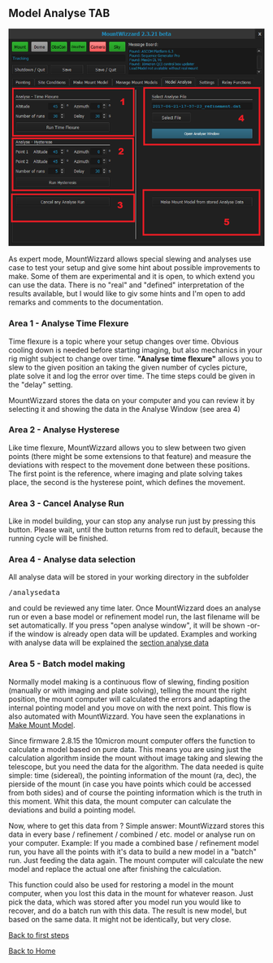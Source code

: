 ## Model Analyse TAB

<img src="pics/tab_modelanalyse.png"/>

As expert mode, MountWizzard allows special slewing and analyses use case to test your setup and give some hint about
possible improvements to make. Some of them are experimental and it is open, to which extend you can use the data. There
is no "real" and "defined" interpretation of the results available, but I would like to giv some hints and I'm open to
add remarks and comments to the documentation.

### Area 1 - Analyse Time Flexure

Time flexure is a topic where your setup changes over time. Obvious cooling down is needed before starting imaging, but also
mechanics in your rig might subject to change over time. <b>"Analyse time flexure"</b> allows you to slew to the given position
an taking the given number of cycles picture, plate solve it and log the error over time. The time steps could be given in
the "delay" setting.

MountWizzard stores the data on your computer and you can review it by selecting it and showing the data in the Analyse Window
(see area 4)

### Area 2 - Analyse Hysterese

Like time flexure, MountWizzard allows you to slew between two given points (there might be some extensions to that feature) and
measure the deviations with respect to the movement done between these positions. The first point is the reference, where imaging
and plate solving takes place, the second is the hysterese point, which defines the movement.

### Area 3 - Cancel Analyse Run

Like in model building, your can stop any analyse run just by pressing this button. Please wait, until the button returns from
red to default, because the running cycle will be finished.

### Area 4 - Analyse data selection

All analyse data will be stored in your working directory in the subfolder
<pre>/analysedata</pre>
and could be reviewed any time later. Once MountWizzard does an analyse run or even a base model or refinement model run, the
last filename will be set automatically. If you press "open analyse window", it will be shown -or- if the window is already open
data will be updated. Examples and working with analyse data will be explained the [section analyse data](analysedata.md)

### Area 5 - Batch model making

Normally model making is a continuous flow of slewing, finding position (manually or with imaging and plate solving), telling the
mount the right position, the mount computer will calculated the errors and adapting the internal pointing model and you move on
with the next point. This flow is also automated with MountWizzard. You have seen the explanations in
[Make Mount Model](firststeps3.md).

Since firmware 2.8.15 the 10micron mount computer offers the function to calculate a model based on pure data. This means you
are using just the calculation algorithm inside the mount without image taking and slewing the telescope, but you need the data
for the algorithm. The data needed is quite simple: time (sidereal), the pointing information of the mount (ra, dec), the pierside
of the mount (in case you have points which could be accessed from both sides) and of course the pointing information which is
the truth in this moment. Whit this data, the mount computer can calculate the deviations and build a pointing model.

Now, where to get this data from ? Simple answer: MountWizzard stores this data in every base / refinement / combined / etc. model
or analyse run on your computer. Example: If you made a combined base / refinement model run, you have all the points with it's
data to build a new model in a "batch" run. Just feeding the data again. The mount computer will calculate the new model and
replace the actual one after finishing the calculation.

This function could also be used for restoring a model in the mount computer, when you lost this data in the mount for whatever
reason. Just pick the data, which was stored after you model run you would like to recover, and do a batch run with this data.
The result is new model, but based on the same data. It might not be identically, but very close.

[Back to first steps](firststeps.md)

[Back to Home](home.md)